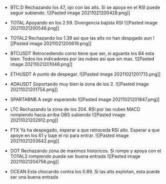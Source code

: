 * BTC.D
Rechazando los 47, ojo con las alts.
Si se apoya en el RSI puede seguir subiendo.
![[Pasted image 20211021200428.png]]

* TOTAL
Apoyando en los 2.59.
Divergencia bajista RSI
![[Pasted image 20211021200548.png]]


* TOTAL2
Rechazando los 1.39 asi que las alts no han despgado aun
![[Pasted image 20211021200619.png]]

* BTCUSDT
Retrocediendo como tiene que ser, si aguanta los 64 esta bien.
Todos los indicadores por las nubes asi que sin mas.
![[Pasted image 20211021201046.png]]

* ETHUSDT
A punto de despegar.
![[Pasted image 20211021201713.png]]

* ADAUSDT
Soportando muy bien la zona de los 2.
![[Pasted image 20211021201754.png]]

* SPARTABNB
A segir esperando
![[Pasted image 20211021201847.png]]

* LTC
Rechazando la zona de los 204.
RSI por las nubes
MACD rompiendo hacia arriba
OBS subiendo
![[Pasted image 20211021202912.png]]

* FTX
Ya ha despegado, esperar a que retroceda
RSI alto.
Esperar a que apoye en los 61 y baje el rsi para entrar.
![[Pasted image 20211021203642.png]]

* DOT
Rechazando zona de maximos historicos.
Si rompe y apoya con el TOTAL2 rompiendo puede ser buena entrada
![[Pasted image 20211021204756.png]]

* OCEAN
Esta chocando contra los 0.89.
Si las alts explotan, esta puede ser una buena entrada